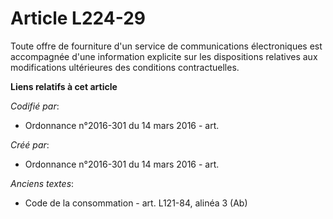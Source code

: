 # Article L224-29

Toute offre de fourniture d'un service de communications électroniques est accompagnée d'une information explicite sur les
dispositions relatives aux modifications ultérieures des conditions contractuelles.

**Liens relatifs à cet article**

_Codifié par_:

  - Ordonnance n°2016-301 du 14 mars 2016 - art.

_Créé par_:

  - Ordonnance n°2016-301 du 14 mars 2016 - art.

_Anciens textes_:

  - Code de la consommation - art. L121-84, alinéa 3 (Ab)
